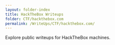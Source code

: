 ```yaml
---
layout: folder-index
title: HackTheBox Writeups
folder: CTF/hackthebox.com
permalink: /WriteUps/CTF/hackthebox.com/
---
```


Explore public writeups for HackTheBox machines.


